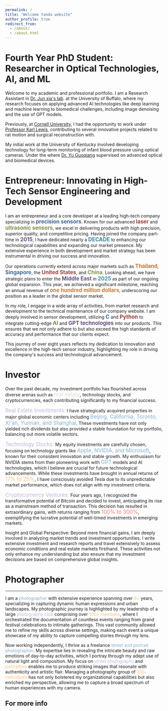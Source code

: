 ```yaml
---
permalink: /
title: "Welcome Yanda website"
author_profile: true
redirect_from: 
  - /about/
  - /about.html
---
```







**Fourth Year PhD Student**:  Researcher in Optical Technologies, AI, and ML
======

Welcome to my academic and professional portfolio. I am a Research Assistant in [Dr. Jun xia's lab](https://www.acsu.buffalo.edu/~junxia/). at the University of Buffalo, where my research focuses on applying advanced AI technologies like deep learning and machine learning to biomedical challenges, including image denoising and the use of GPT models.

 Previously, at [Cornell University](https://www.bme.cornell.edu/bme/alumni/bme-newsletters/2021-bme-newsletter/class-2021-special-insert), I had the opportunity to work under [Professor Karl Lewis](https://www.kjlewislab.com/group-members), contributing to several innovative projects related to rat motion and surgical reconstruction with. 

My initial work at the University of Kentucky involved developing technology for long-term monitoring of infant blood pressure using optical cameras. Under the where [Dr. Yu Guoqiang](https://bioptics.engr.uky.edu/) supervised on advanced optical and biomedical devices.  


<strong>Entrepreneur</strong>: Innovating in High-Tech Sensor Engineering and Development
======
I am an entrepreneur and a core developer at a leading high-tech company specializing in <span style="font-size: larger; font-weight: bold; color: #3b6291;">precision sensors</span>. Known for our advanced <span style="font-size: larger; font-weight: bold; color: #943c39;">laser</span> and <span style="font-size: larger; font-weight: bold; color: #779043;">ultrasonic sensors</span>, we excel in delivering products with high precision, superior quality, and competitive pricing. Having joined the company part-time in <strong style="font-size: larger; color: #624c7c;">2015</strong>, I have dedicated nearly a <strong style="font-size: larger; color: #388498;">DECADE</strong> to enhancing our technological capabilities and expanding our market presence. My extensive experience in both development and market strategy has been instrumental in driving our success and innovation.

Our operations currently extend across major markets such as <span style="font-size: larger; font-weight: bold; color: #bf7334;">Thailand</span>, <span style="font-size: larger; font-weight: bold; color: #3f6899;">Singapore</span>, the <span style="font-size: larger; font-weight: bold; color: #9c403d;">United States</span>, and <span style="font-size: larger; font-weight: bold; color: #7d9847;">China</span>. Looking ahead, we have strategic plans to enter the <span style="font-size: larger; font-weight: bold; color: #675083;">Middle East</span> in <span style="font-size: larger; font-weight: bold; color: #3b8ba1;">2025</span> as part of our ongoing global expansion. This year, we achieved a significant milestone, reaching an annual revenue of <span style="font-size: larger; font-weight: bold; color: #c97937;">one hundred million dollars</span>, underscoring our position as a leader in the global sensor market.

In my role, I engage in a wide array of activities, from market research and development to the technical maintenance of our company website. I am deeply involved in sensor development, utilizing <span style="font-size: larger; font-weight: bold; color: #3b6291;">C</span> and <span style="font-size: larger; font-weight: bold; color: #943c39;">Python</span> to integrate cutting-edge <span style="font-size: larger; font-weight: bold; color: #779043;">AI</span> and <span style="font-size: larger; font-weight: bold; color: #624c7c;">GPT technologies</span> into our products. This ensures that we not only adhere to but also exceed the high standards of accuracy and performance that our clients expect.

This journey of over eight years reflects my dedication to innovation and excellence in the high-tech sensor industry, highlighting my role in driving the company's success and technological advancement.




**Investor**
======
Over the past decade, my investment portfolio has flourished across diverse arenas such as <span style="font-size: larger; color: #E7DAD2;">real estate</span>, technology stocks, and cryptocurrencies, each contributing significantly to my financial success.

<span style="font-size: larger; color: #BEB8DC;">Real Estate Investments:</span> I have strategically acquired properties in major global economic centers including <span style="font-size: larger; color: #82B0D2;">Beijing, California, Toronto, Xi'an, Yunnan, and Shanghai</span>. These investments have not only yielded rich dividends but also provided a stable foundation for my portfolio, balancing out more volatile sectors.

<span style="font-size: larger; color: #BEB8DC;">Technology Stocks:</span> My equity investments are carefully chosen, focusing on technology giants like <span style="font-size: larger; color: #82B0D2;">Apple, NVIDIA, and Microsoft</span>, known for their consistent innovation and stable growth. My enthusiasm for NVIDIA stems from their pioneering work with <span style="font-size: larger; color: #82B0D2;">GPT</span> models and AI technologies, which I believe are crucial for future technological advancements. While these investments have brought in annual returns of <span style="font-size: larger; color: #FFBE7A;">17% to 25%</span>, I have consciously avoided Tesla due to its unpredictable market performance, which does not align with my investment criteria.

<span style="font-size: larger; color: #BEB8DC;">Cryptocurrency Ventures:</span> Four years ago, I recognized the transformative potential of Bitcoin and decided to invest, anticipating its rise as a mainstream method of transaction. This decision has resulted in extraordinary gains, with returns ranging from <span style="font-size: larger; color: #FA7F6F;">100% to 300%</span>, exemplifying the lucrative potential of well-timed investments in emerging markets.

Insight and Global Perspective: Beyond mere financial gains, I am deeply involved in analyzing market trends and investment opportunities. I write extensive investment and research reports and travel extensively to assess economic conditions and real estate markets firsthand. These activities not only enhance my understanding but also ensure that my investment decisions are based on comprehensive global insights.




**Photographer**
======
------
I am a  <span style="color: #82B0D2;">photographer</span> with extensive experience spanning over <span style="color: #FFBE7A;">6+</span> years, specializing in capturing dynamic human expressions and urban landscapes. My photographic journey is highlighted by my leadership of a large <span style="color: #BEB8DC;">photography club</span> comprising over <span style="color: #FFBE7A;">100+ members</span>, where I orchestrated the documentation of countless events ranging from grand festival celebrations to intimate gatherings. This vast community allowed me to refine my skills across diverse settings, making each event a unique showcase of my ability to capture compelling stories through my lens.

Now working independently, I thrive as a freelance <span style="color: #82B0D2;">street and portrait photographer</span>. My expertise lies in revealing the intricate beauty and raw emotions of day-to-day activities, which I portray through my adept use of natural light and composition. My focus on <span style="color: #BEB8DC;">street photography</span> and <span style="color: #FFBE7A;">portraiture</span> enables me to produce striking images that resonate with authenticity and artistic flair. Managing a photography group of <span style="color: #FFBE7A;">100+ individuals</span> has not only bolstered my organizational capabilities but also enriched my perspective, allowing me to capture a broad spectrum of human experiences with my camera.




For more info
------

